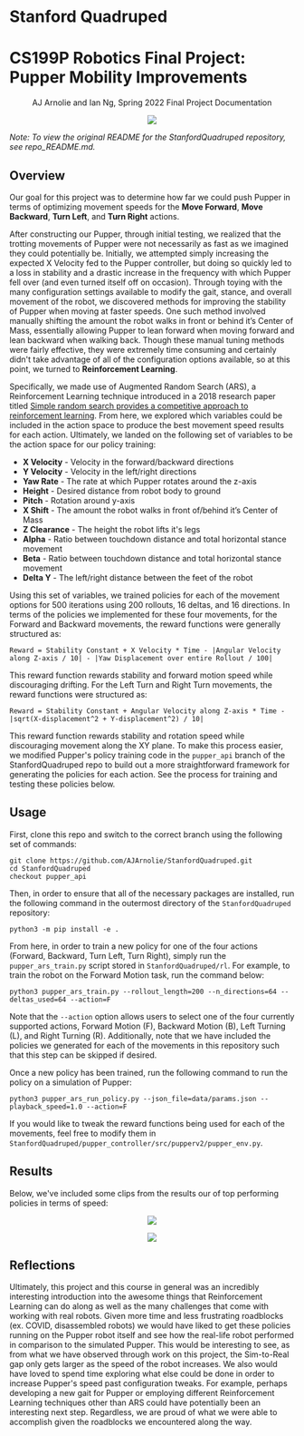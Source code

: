 # Stanford Quadruped

# CS199P Robotics Final Project: Pupper Mobility Improvements
<p align="center">
AJ Arnolie and Ian Ng, Spring 2022 Final Project Documentation
</p>

<p align="center">
  <img src="https://user-images.githubusercontent.com/57520931/172830198-0aa07c93-ac87-444e-b930-929a41eb14fb.gif"/>
</p>

_Note: To view the original README for the StanfordQuadruped repository, see repo_README.md._

## Overview
Our goal for this project was to determine how far we could push Pupper in terms of optimizing movement speeds for the **Move Forward**, **Move Backward**, **Turn Left**, and **Turn Right** actions. 

After constructing our Pupper, through initial testing, we realized that the trotting movements of Pupper were not necessarily as fast as we imagined they could potentially be. Initially, we attempted simply increasing the expected X Velocity fed to the Pupper controller, but doing so quickly led to a loss in stability and a drastic increase in the frequency with which Pupper fell over (and even turned itself off on occasion). Through toying with the many configuration settings available to modify the gait, stance, and overall movement of the robot, we discovered methods for improving the stability of Pupper when moving at faster speeds. One such method involved manually shifting the amount the robot walks in front or behind it’s Center of Mass, essentially allowing Pupper to lean forward when moving forward and lean backward when walking back. Though these manual tuning methods were fairly effective, they were extremely time consuming and certainly didn't take advantage of all of the configuration options available, so at this point, we turned to **Reinforcement Learning**.

Specifically, we made use of Augmented Random Search (ARS), a Reinforcement Learning technique introduced in a 2018 research paper titled [Simple random search provides a competitive approach to reinforcement learning](https://arxiv.org/pdf/1803.07055.pdf). From here, we explored which variables could be included in the action space to produce the best movement speed results for each action. Ultimately, we landed on the following set of variables to be the action space for our policy training:
- **X Velocity** - Velocity in the forward/backward directions
- **Y Velocity** - Velocity in the left/right directions
- **Yaw Rate** - The rate at which Pupper rotates around the z-axis
- **Height** - Desired distance from robot body to ground
- **Pitch** - Rotation around y-axis
- **X Shift** - The amount the robot walks in front of/behind it’s Center of Mass 
- **Z Clearance** - The height the robot lifts it's legs
- **Alpha** - Ratio between touchdown distance and total horizontal stance movement
- **Beta** - Ratio between touchdown distance and total horizontal stance movement
- **Delta Y** - The left/right distance between the feet of the robot

Using this set of variables, we trained policies for each of the movement options for 500 iterations using 200 rollouts, 16 deltas, and 16 directions. In terms of the policies we implemented for these four movements, for the Forward and Backward movements, the reward functions were generally structured as:

`Reward = Stability Constant + X Velocity * Time - |Angular Velocity along Z-axis / 10| - |Yaw Displacement over entire Rollout / 100|`

This reward function rewards stability and forward motion speed while discouraging drifting. For the Left Turn and Right Turn movements, the reward functions were structured as:

`Reward = Stability Constant + Angular Velocity along Z-axis * Time - |sqrt(X-displacement^2 + Y-displacement^2) / 10|`

This reward function rewards stability and rotation speed while discouraging movement along the XY plane. To make this process easier, we modified Pupper's policy training code in the `pupper_api` branch of the StanfordQuadruped repo to build out a more straightforward framework for generating the policies for each action. See the process for training and testing these policies below.

## Usage

First, clone this repo and switch to the correct branch using the following set of commands:
```
git clone https://github.com/AJArnolie/StanfordQuadruped.git
cd StanfordQuadruped
checkout pupper_api
```

Then, in order to ensure that all of the necessary packages are installed, run the following command in the outermost directory of the `StanfordQuadruped` repository:
```
python3 -m pip install -e .
```

From here, in order to train a new policy for one of the four actions (Forward, Backward, Turn Left, Turn Right), simply run the `pupper_ars_train.py` script stored in `StanfordQuadruped/rl`. For example, to train the robot on the Forward Motion task, run the command below:
```
python3 pupper_ars_train.py --rollout_length=200 --n_directions=64 --deltas_used=64 --action=F
```
Note that the `--action` option allows users to select one of the four currently supported actions, Forward Motion (F), Backward Motion (B), Left Turning (L), and Right Turning (R). Additionally, note that we have included the policies we generated for each of the movements in this repository such that this step can be skipped if desired.

Once a new policy has been trained, run the following command to run the policy on a simulation of Pupper:
```
python3 pupper_ars_run_policy.py --json_file=data/params.json --playback_speed=1.0 --action=F
```
If you would like to tweak the reward functions being used for each of the movements, feel free to modify them in `StanfordQuadruped/pupper_controller/src/pupperv2/pupper_env.py`.

## Results
Below, we've included some clips from the results our of top performing policies in terms of speed:

<p align="center">
  <img src="https://user-images.githubusercontent.com/57520931/172830198-0aa07c93-ac87-444e-b930-929a41eb14fb.gif"/>
</p>

<p align="center">
  <img src="https://user-images.githubusercontent.com/57520931/172841125-6d5bd62c-d359-4b06-abe4-e7c709388d5e.gif"/>
</p>

## Reflections
Ultimately, this project and this course in general was an incredibly interesting introduction into the awesome things that Reinforcement Learning can do along as well as the many challenges that come with working with real robots. Given more time and less frustrating roadblocks (ex. COVID, disassembled robots) we would have liked to get these policies running on the Pupper robot itself and see how the real-life robot performed in comparison to the simulated Pupper. This would be interesting to see, as from what we have observed through work on this project, the Sim-to-Real gap only gets larger as the speed of the robot increases. We also would have loved to spend time exploring what else could be done in order to increase Pupper's speed past configuration tweaks. For example, perhaps developing a new gait for Pupper or employing different Reinforcement Learning techniques other than ARS could have potentially been an interesting next step. Regardless, we are proud of what we were able to accomplish given the roadblocks we encountered along the way.
